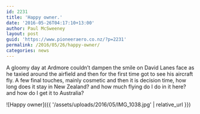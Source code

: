 ```yaml
---
id: 2231
title: 'Happy owner.'
date: '2016-05-26T04:17:10+13:00'
author: Paul McSweeney
layout: post
guid: 'https://www.pioneeraero.co.nz/?p=2231'
permalink: /2016/05/26/happy-owner/
categories: news
---
```


A gloomy day at Ardmore couldn’t dampen the smile on David Lanes face as he taxied around the airfield and then for the first time got to see his aircraft fly. A few final touches, mainly cosmetic and then it is decision time, how long does it stay in New Zealand? and how much flying do I do in it here? and how do I get it to Australia?

![Happy owner]({{ '/assets/uploads/2016/05/IMG_1038.jpg' | relative_url }})
